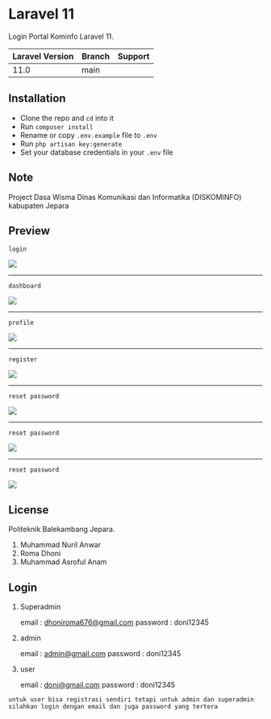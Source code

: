 # Laravel 11

Login Portal Kominfo Laravel 11.

| Laravel Version | Branch | Support |
| --------------- | ------ | ------- |
| 11.0            | main   |         |

## Installation

-   Clone the repo and `cd` into it
-   Run `composer install`
-   Rename or copy `.env.example` file to `.env`
-   Run `php artisan key:generate`
-   Set your database credentials in your `.env` file

## Note

Project Dasa Wisma Dinas Komunikasi dan Informatika (DISKOMINFO) kabupaten Jepara

## Preview

`login`

<img src="https://i.imgur.com/eTuEtpx.png">

---

`dashboard`

<img src="https://i.imgur.com/gHCpbes.png">

---

`profile`

<img src="https://i.imgur.com/zkquLWr.png">

---

`register`

<img src="https://i.imgur.com/HtS2lzX.png">

---

`reset password`

<img src="https://i.imgur.com/OwosYrK.png">

---

`reset password`

<img src="https://i.imgur.com/7n6qZpr.png">

---

`reset password`

<img src="https://i.imgur.com/FtHd7lf.png">

## License

Politeknik Balekambang Jepara.

1. Muhammad Nuril Anwar
2. Roma Dhoni
3. Muhammad Asroful Anam

## Login

1. Superadmin

    email : dhoniroma676@gmail.com
    password : doni12345

2. admin

    email : admin@gmail.com
    password : doni12345

3. user

    email : doni@gmail.com
    password : doni12345

`untuk user bisa registrasi sendiri tetapi untuk admin dan superadmin silahkan login dengan email dan juga password yang tertera`
